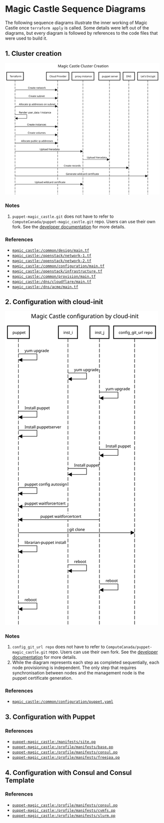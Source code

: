 # Magic Castle Sequence Diagrams

The following sequence diagrams illustrate the inner working of Magic Castle
once `terraform apply` is called. Some details were left out of the diagrams,
but every diagram is followed by references to the code files that were used
to build it.

## 1. Cluster creation

![Cluster Creation Sequence](./diagrams/cluster_creation_sequence.svg)

### Notes

1. `puppet-magic_castle.git` does not have to refer to `ComputeCanada/puppet-magic_castle.git` repo.
Users can use their own fork. See the [developer documentation](/docs/developers.md) for more details.

### References

- [`magic_castle:/common/design/main.tf`](/common/design/main.tf)
- [`magic_castle:/openstack/network-1.tf`](/openstack/network-1.tf)
- [`magic_castle:/openstack/network-2.tf`](/openstack/network-2.tf)
- [`magic_castle:/common/configuration/main.tf`](/common/configuration/main.tf)
- [`magic_castle:/openstack/infrastructure.tf`](/openstack/infrastructure.tf)
- [`magic_castle:/common/provision/main.tf`](/common/provision/main.tf)
- [`magic_castle:/dns/cloudflare/main.tf`](/dns/cloudflare/main.tf)
- [`magic_castle:/dns/acme/main.tf`](/dns/acme/main.tf)

## 2. Configuration with cloud-init

![Configuration with cloud-init sequence](./diagrams/cluster_configuration_cloud-init_sequence.svg)

### Notes

1. `config_git_url repo` does not have to refer to `ComputeCanada/puppet-magic_castle.git` repo.
Users can use their own fork. See the [developer documentation](/docs/developers.md) for more details.
2. While the diagram represents each step as completed sequentially, each node provisioning
is independent. The only step that requires synchronisation between nodes and the management node
is the puppet certificate generation.

### References

- [`magic_castle:/common/configuration/puppet.yaml`](/common/instance_config/puppet.yaml)


## 3. Configuration with Puppet

<!-- ![Provisioning with Puppet](./diagrams/cluster_provisioning_puppet_sequence.svg) -->

### References

- [`puppet-magic_castle:/manifests/site.pp`](https://github.com/ComputeCanada/puppet-magic_castle/blob/main/manifests/site.pp)
- [`puppet-magic_castle:/profile/manifests/base.pp`](https://github.com/ComputeCanada/puppet-magic_castle/blob/main/site/profile/manifests/base.pp)
- [`puppet-magic_castle:/profile/manifests/consul.pp`](https://github.com/ComputeCanada/puppet-magic_castle/blob/main/site/profile/manifests/consul.pp)
- [`puppet-magic_castle:/profile/manifests/freeipa.pp`](https://github.com/ComputeCanada/puppet-magic_castle/blob/main/site/profile/manifests/freeipa.pp)

## 4. Configuration with Consul and Consul Template

<!-- ![Provisioning with Consul](./diagrams/cluster_provisioning_consul_sequence.svg) -->

### References

- [`puppet-magic_castle:/profile/manifests/consul.pp`](https://github.com/ComputeCanada/puppet-magic_castle/blob/main/site/profile/manifests/consul.pp)
- [`puppet-magic_castle:/profile/manifests/cvmfs.pp`](https://github.com/ComputeCanada/puppet-magic_castle/blob/main/site/profile/manifests/cvmfs.pp)
- [`puppet-magic_castle:/profile/manifests/slurm.pp`](https://github.com/ComputeCanada/puppet-magic_castle/blob/main/site/profile/manifests/slurm.pp)
